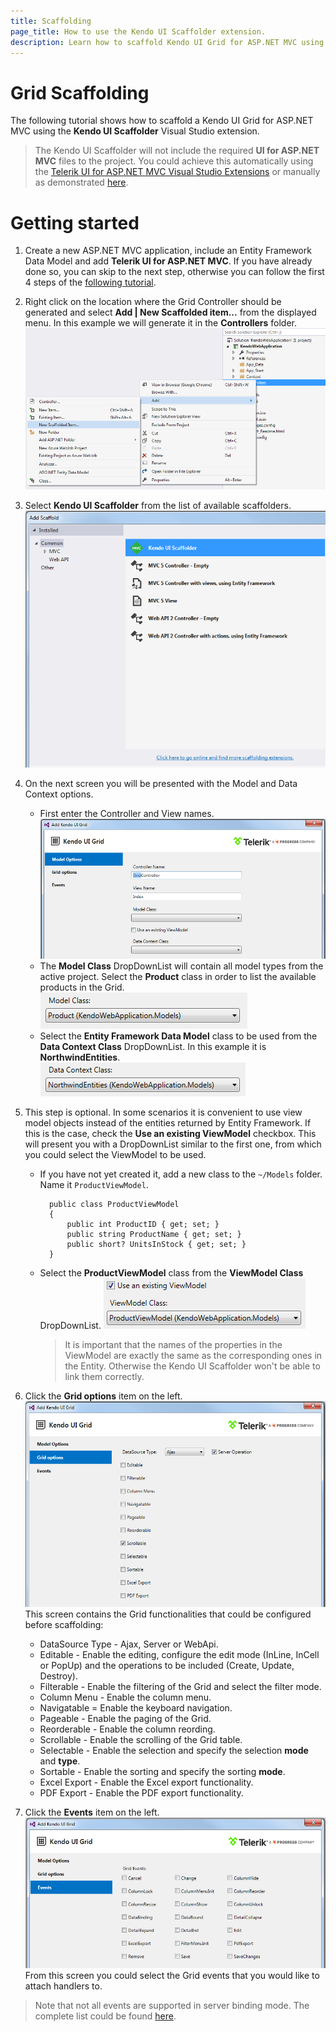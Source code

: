 ```yaml
---
title: Scaffolding
page_title: How to use the Kendo UI Scaffolder extension.
description: Learn how to scaffold Kendo UI Grid for ASP.NET MVC using the Kendo UI Scaffolder extension for Visual Studio.
---
```


# Grid Scaffolding

The following tutorial shows how to scaffold a Kendo UI Grid for ASP.NET MVC using the **Kendo UI Scaffolder** Visual Studio extension.

> The Kendo UI Scaffolder will not include the required **UI for ASP.NET MVC** files to the project. You could achieve this automatically using the [Telerik UI for ASP.NET MVC Visual Studio Extensions](/aspnet-mvc/vs-integration/introduction) or manually as demonstrated [here](/aspnet-mvc/asp-net-mvc-5).

# Getting started

1.  Create a new ASP.NET MVC application, include an Entity Framework Data Model and add **Telerik UI for ASP.NET MVC**. If you have already done so, you can skip to the next step, otherwise you can follow the first 4 steps of the [following tutorial](/aspnet-mvc/helpers/grid/overview#getting-started).

2.  Right click on the location where the Grid Controller should be generated and select **Add | New Scaffolded item...** from the displayed menu. In this example we will generate it in the **Controllers** folder.
![New Scaffolded Item](/aspnet-mvc/images/scaffolding/new_scaffolded_item.png)

3.  Select **Kendo UI Scaffolder** from the list of available scaffolders.
![Kendo UI Scaffolder](/aspnet-mvc/images/scaffolding/kendo_ui_scaffolder.png)

4.  On the next screen you will be presented with the Model and Data Context options.
    - First enter the Controller and View names.
![Grid options](/aspnet-mvc/helpers/grid/images/scaffolding/kendo_ui_grid1.png)
    - The **Model Class** DropDownList will contain all model types from the active project. Select the **Product** class in order to list the available products in the Grid.
![Model Class](/aspnet-mvc/helpers/grid/images/scaffolding/model_class.png)
    - Select the **Entity Framework Data Model** class to be used from the **Data Context Class** DropDownList. In this example it is **NorthwindEntities**.
![Data Context Class](/aspnet-mvc/helpers/grid/images/scaffolding/data_context_class.png)

5. This step is optional. In some scenarios it is convenient to use view model objects instead of the entities returned by Entity Framework. If this is the case, check the **Use an existing ViewModel** checkbox. This will present you with a DropDownList similar to the first one, from which you could select the ViewModel to be used.
    - If you have not yet created it, add a new class to the `~/Models` folder. Name it `ProductViewModel`.

	        public class ProductViewModel
	        {
	            public int ProductID { get; set; }
	            public string ProductName { get; set; }
	            public short? UnitsInStock { get; set; }
	        }
    - Select the **ProductViewModel** class from the **ViewModel Class** DropDownList.
![ViewModel Class](/aspnet-mvc/helpers/grid/images/scaffolding/view_model_class.png)
		> It is important that the names of the properties in the ViewModel are exactly the same as the corresponding ones in the Entity. Otherwise the Kendo UI Scaffolder won't be able to link them correctly.

6. Click the **Grid options** item on the left.
![Grid options](/aspnet-mvc/helpers/grid/images/scaffolding/kendo_ui_grid2.png)
This screen contains the Grid functionalities that could be configured before scaffolding:
    - DataSource Type - Ajax, Server or WebApi.
    - Editable - Enable the editing, configure the edit mode (InLine, InCell or PopUp) and the operations to be included (Create, Update, Destroy).
    - Filterable - Enable the filtering of the Grid and select the filter mode.
    - Column Menu - Enable the column menu.
    - Navigatable = Enable the keyboard navigation.
    - Pageable - Enable the paging of the Grid.
    - Reorderable - Enable the column reording.
    - Scrollable - Enable the scrolling of the Grid table.
    - Selectable - Enable the selection and specify the selection **mode** and **type**.
    - Sortable - Enable the sorting and specify the sorting **mode**.
    - Excel Export - Enable the Excel export functionality.
    - PDF Export - Enable the PDF export functionality.

7. Click the **Events** item on the left.
![Grid options](/aspnet-mvc/helpers/grid/images/scaffolding/kendo_ui_grid3.png)
From this screen you could select the Grid events that you would like to attach handlers to.
> Note that not all events are supported in server binding mode. The complete list could be found [here](/aspnet-mvc/helpers/grid/server-binding#client-side-events-and-server-binding).